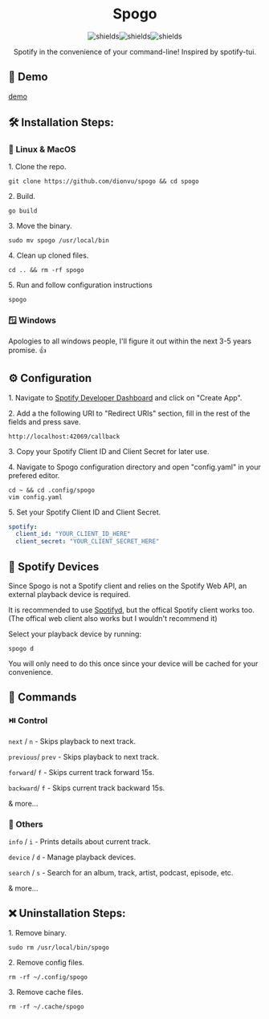 <h1 align="center" id="title">Spogo</h1>

<p align="center"><img src="https://img.shields.io/github/go-mod/go-version/dionvu/spogo?style=for-the-badge" alt="shields"><img src="https://img.shields.io/github/commit-activity/m/dionvu/spogo?style=for-the-badge" alt="shields"><img src="https://img.shields.io/github/license/dionvu/spogo?style=for-the-badge" alt="shields"></p>

<p align="center" id="description">Spotify in the convenience of your command-line! Inspired by spotify-tui.</p>


<h2>🚀 Demo</h2>

[demo](public/demo.gif)

<h2>🛠️ Installation Steps:</h2>

<h3>🐧 Linux & MacOS</h3>

<p>1. Clone the repo.</p>

```
git clone https://github.com/dionvu/spogo && cd spogo
```

<p>2. Build.</p>

```
go build
```

<p>3. Move the binary.</p>

```
sudo mv spogo /usr/local/bin
```

<p>4. Clean up cloned files.</p>

```
cd .. && rm -rf spogo
```

<p>5. Run and follow configuration instructions</p>

```
spogo
```

<h3>🪟 Windows</h3>

<p>Apologies to all windows people, I'll figure it out within the next 3-5 years promise. 👍</p>

<h2>⚙️ Configuration</h2>


<p>1. Navigate to <a href="https://developer.spotify.com/dashboard">Spotify Developer Dashboard</a> and click on "Create App".</p>

<p>2. Add a the following URI to "Redirect URIs" section, fill in the rest of the fields and press save.</p>

```
http://localhost:42069/callback
```

<p>3. Copy your Spotify Client ID and Client Secret for later use.</p>

<p>4. Navigate to Spogo configuration directory and open "config.yaml" in your prefered editor.</p>

```
cd ~ && cd .config/spogo
vim config.yaml
```

<p>5. Set your Spotify Client ID and Client Secret.</p>

```yaml
spotify:
  client_id: "YOUR_CLIENT_ID_HERE"
  client_secret: "YOUR_CLIENT_SECRET_HERE"
```

<h2>🎵 Spotify Devices</h2>

<p>Since Spogo is not a Spotify client and relies on the Spotify Web API, an external playback device is required.</p>

<p>It is recommended to use <a href="https://github.com/Spotifyd/spotifyd">Spotifyd</a>, but the offical Spotify client works too. (The offical web client also works but I wouldn't recommend it)</p>

<p>Select your playback device by running: </p>

```
spogo d
```

<p>You will only need to do this once since your device will be cached for your convenience.</p>
<h2>🧐 Commands</h2>

<h3>⏯️ Control</h3>

`next` / `n` - Skips playback to next track.

`previous`/ `prev` - Skips playback to next track.

`forward`/ `f` - Skips current track forward 15s. 

`backward`/ `f` - Skips current track backward 15s. 

& more...

<h3>📝 Others</h3>

`info` / `i` - Prints details about current track.

`device` / `d` - Manage playback devices.

`search` / `s` - Search for an album, track, artist, podcast, episode, etc.

& more...

<h2>❌ Uninstallation Steps:</h2>

<p>1. Remove binary.</p>

```
sudo rm /usr/local/bin/spogo
```

<p>2. Remove config files.</p>

```
rm -rf ~/.config/spogo
```

<p>3. Remove cache files.</p>

```
rm -rf ~/.cache/spogo
```
